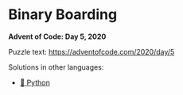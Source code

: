 # Binary Boarding

**Advent of Code: Day 5, 2020**

Puzzle text: https://adventofcode.com/2020/day/5

Solutions in other languages:

- [🐍 Python](../../../../python/2020/05_binary_boarding)
